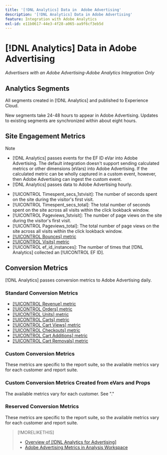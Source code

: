 ```yaml
---
title: '[!DNL Analytics] Data in  Adobe Advertising'
description: '[!DNL Analytics] Data in Adobe Advertising'
feature: Integration with Adobe Analytics
exl-id: e11b0617-44e3-4f28-a065-aa9f6cf3eb5d
---
```

# [!DNL Analytics] Data in Adobe Advertising

*Advertisers with an Adobe Advertising-Adobe Analytics Integration Only*

## Analytics Segments

All segments created in [!DNL Analytics] and published to Experience Cloud.

New segments take 24-48 hours to appear in Adobe Advertising. Updates to existing segments are synchronized within about eight hours.

<!-- I added "metric" to some of the links below, even though it looks redundant, because of syntax limitations: If you use [!DNL] or [!UICONTROL] as the sole text of a link (such as [[!UICONTROL Revenue]], the tag is included in the link text (such as "[!UICONTROL Revenue]") when it's published. -->

## Site Engagement Metrics

>[!NOTE]
>
>* [!DNL Analytics] passes events for the EF ID eVar into Adobe Advertising.  The default integration doesn't support sending calculated metrics or other dimensions (eVars) into Adobe Advertising. If the calculated metric can be wholly captured in a custom event, however, then Adobe Advertising can ingest the custom event.
>* [!DNL Analytics] passes data to Adobe Advertising hourly.

* [!UICONTROL Timespent_secs_1stvisit]: The number of seconds spent on the site during the visitor's first visit.
* [!UICONTROL Timespent_secs_total]: The total number of seconds spent on the site across all visits within the click lookback window.
* [!UICONTROL Pageviews_1stvisit]: The number of page views on the site during the visitor's first visit.
* [!UICONTROL Pageviews_total]: The total number of page views on the site across all visits within the click lookback window.
* [[!UICONTROL Bounces] metric](https://experienceleague.adobe.com/docs/analytics/components/metrics/bounces.html)
* [[!UICONTROL Visits] metric](https://experienceleague.adobe.com/docs/analytics/components/metrics/visits.html)
* [!UICONTROL ef_id_instances]: The number of times that [!DNL Analytics] collected an [!UICONTROL EF ID].

## Conversion Metrics

[!DNL Analytics] passes conversion metrics to Adobe Advertising daily.

### Standard Conversion Metrics

* [[!UICONTROL Revenue] metric](https://experienceleague.adobe.com/docs/analytics/components/metrics/revenue.html)
* [[!UICONTROL Orders] metric](https://experienceleague.adobe.com/docs/analytics/components/metrics/orders.html)
* [[!UICONTROL Units] metric](https://experienceleague.adobe.com/docs/analytics/components/metrics/units.html)
* [[!UICONTROL Carts] metric](https://experienceleague.adobe.com/docs/analytics/components/metrics/carts.html)
* [[!UICONTROL Cart Views] metric](https://experienceleague.adobe.com/docs/analytics/components/metrics/cart-views.html)
* [[!UICONTROL Checkouts] metric](https://experienceleague.adobe.com/docs/analytics/components/metrics/checkouts.html)
* [[!UICONTROL Cart Additions] metric](https://experienceleague.adobe.com/docs/analytics/components/metrics/cart-additions.html)
* [[!UICONTROL Cart Removals] metric](https://experienceleague.adobe.com/docs/analytics/components/metrics/cart-removals.html)

### Custom Conversion Metrics

These metrics are specific to the report suite, so the available metrics vary for each customer and report suite.<!-- Does this include metrics with eVars and props, do those need a separate header? -->

<!-- edit below as needed -->

### Custom Conversion Metrics Created from eVars and Props

The available metrics vary for each customer. See "[](/help/integrations/analytics/custom-metrics-from-evars.md)."

### Reserved Conversion Metrics

These metrics are specific to the report suite, so the available metrics vary for each customer and report suite.

>[!MORELIKETHIS]
>
>* [Overview of [!DNL Analytics for Advertising]](overview.md)
>* [Adobe Advertising Metrics in Analysis Workspace](/help/integrations/analytics/advertising-metrics-in-analytics.md)
